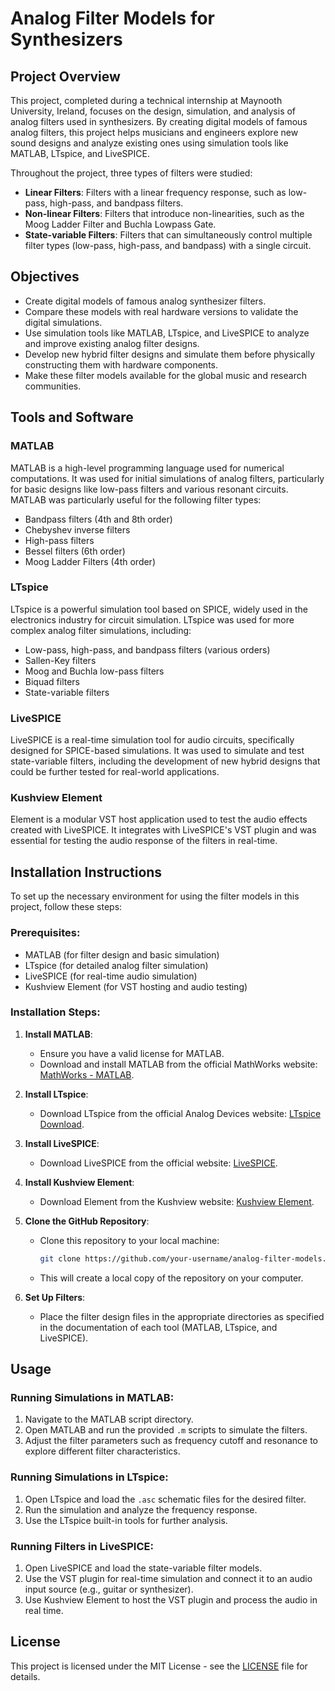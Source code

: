 # Analog Filter Models for Synthesizers

## Project Overview

This project, completed during a technical internship at Maynooth University, Ireland, focuses on the design, simulation, and analysis of analog filters used in synthesizers. By creating digital models of famous analog filters, this project helps musicians and engineers explore new sound designs and analyze existing ones using simulation tools like MATLAB, LTspice, and LiveSPICE.

Throughout the project, three types of filters were studied:
- **Linear Filters**: Filters with a linear frequency response, such as low-pass, high-pass, and bandpass filters.
- **Non-linear Filters**: Filters that introduce non-linearities, such as the Moog Ladder Filter and Buchla Lowpass Gate.
- **State-variable Filters**: Filters that can simultaneously control multiple filter types (low-pass, high-pass, and bandpass) with a single circuit.

## Objectives

- Create digital models of famous analog synthesizer filters.
- Compare these models with real hardware versions to validate the digital simulations.
- Use simulation tools like MATLAB, LTspice, and LiveSPICE to analyze and improve existing analog filter designs.
- Develop new hybrid filter designs and simulate them before physically constructing them with hardware components.
- Make these filter models available for the global music and research communities.

## Tools and Software

### MATLAB
MATLAB is a high-level programming language used for numerical computations. It was used for initial simulations of analog filters, particularly for basic designs like low-pass filters and various resonant circuits. MATLAB was particularly useful for the following filter types:
- Bandpass filters (4th and 8th order)
- Chebyshev inverse filters
- High-pass filters
- Bessel filters (6th order)
- Moog Ladder Filters (4th order)

### LTspice
LTspice is a powerful simulation tool based on SPICE, widely used in the electronics industry for circuit simulation. LTspice was used for more complex analog filter simulations, including:
- Low-pass, high-pass, and bandpass filters (various orders)
- Sallen-Key filters
- Moog and Buchla low-pass filters
- Biquad filters
- State-variable filters

### LiveSPICE
LiveSPICE is a real-time simulation tool for audio circuits, specifically designed for SPICE-based simulations. It was used to simulate and test state-variable filters, including the development of new hybrid designs that could be further tested for real-world applications.

### Kushview Element
Element is a modular VST host application used to test the audio effects created with LiveSPICE. It integrates with LiveSPICE's VST plugin and was essential for testing the audio response of the filters in real-time.

## Installation Instructions

To set up the necessary environment for using the filter models in this project, follow these steps:

### Prerequisites:
- MATLAB (for filter design and basic simulation)
- LTspice (for detailed analog filter simulation)
- LiveSPICE (for real-time audio simulation)
- Kushview Element (for VST hosting and audio testing)

### Installation Steps:
1. **Install MATLAB**:
   - Ensure you have a valid license for MATLAB.
   - Download and install MATLAB from the official MathWorks website: [MathWorks - MATLAB](https://www.mathworks.com/products/matlab.html).

2. **Install LTspice**:
   - Download LTspice from the official Analog Devices website: [LTspice Download](https://www.analog.com/en/design-center/design-tools-and-calculators/ltspice-simulator.html).
   
3. **Install LiveSPICE**:
   - Download LiveSPICE from the official website: [LiveSPICE](http://www.livespice.org/).

4. **Install Kushview Element**:
   - Download Element from the Kushview website: [Kushview Element](https://kushview.net/element/).

5. **Clone the GitHub Repository**:
   - Clone this repository to your local machine:
     ```bash
     git clone https://github.com/your-username/analog-filter-models.git
     ```
   - This will create a local copy of the repository on your computer.

6. **Set Up Filters**:
   - Place the filter design files in the appropriate directories as specified in the documentation of each tool (MATLAB, LTspice, and LiveSPICE).

## Usage

### Running Simulations in MATLAB:
1. Navigate to the MATLAB script directory.
2. Open MATLAB and run the provided `.m` scripts to simulate the filters.
3. Adjust the filter parameters such as frequency cutoff and resonance to explore different filter characteristics.

### Running Simulations in LTspice:
1. Open LTspice and load the `.asc` schematic files for the desired filter.
2. Run the simulation and analyze the frequency response.
3. Use the LTspice built-in tools for further analysis.

### Running Filters in LiveSPICE:
1. Open LiveSPICE and load the state-variable filter models.
2. Use the VST plugin for real-time simulation and connect it to an audio input source (e.g., guitar or synthesizer).
3. Use Kushview Element to host the VST plugin and process the audio in real time.

## License

This project is licensed under the MIT License - see the [LICENSE](LICENSE) file for details.
